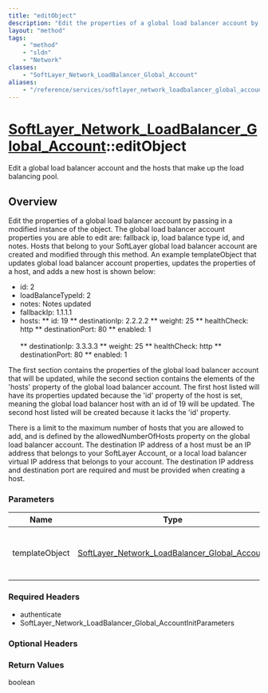 ```yaml
---
title: "editObject"
description: "Edit the properties of a global load balancer account by passing in a modified instance of the object. The global load b... "
layout: "method"
tags:
    - "method"
    - "sldn"
    - "Network"
classes:
    - "SoftLayer_Network_LoadBalancer_Global_Account"
aliases:
    - "/reference/services/softlayer_network_loadbalancer_global_account/editObject"
---
```

# [SoftLayer_Network_LoadBalancer_Global_Account](/reference/services/SoftLayer_Network_LoadBalancer_Global_Account)::editObject

Edit a global load balancer account and the hosts that make up the load balancing pool.


## Overview 
Edit the properties of a global load balancer account by passing in a modified instance of the object. The global load balancer account properties you are able to edit are: fallback ip, load balance type id, and notes. Hosts that belong to your SoftLayer global load balancer account are created and modified through this method. An example templateObject that updates global load balancer account properties, updates the properties of a host, and adds a new host is shown below: 


* id: 2
* loadBalanceTypeId: 2
* notes: Notes updated
* fallbackIp: 1.1.1.1
* hosts:
** id: 19
** destinationIp: 2.2.2.2
** weight: 25
** healthCheck: http
** destinationPort: 80
** enabled: 1<br /><br />
** destinationIp: 3.3.3.3
** weight: 25
** healthCheck: http
** destinationPort: 80
** enabled: 1




The first section contains the properties of the global load balancer account that will be updated, while the second section contains the elements of the 'hosts' property of the global load balancer account.  The first host listed will have its properties updated because the 'id' property of the host is set, meaning the global load balancer host with an id of 19 will be updated. The second host listed will be created because it lacks the 'id' property. 

There is a limit to the maximum number of hosts that you are allowed to add, and is defined by the allowedNumberOfHosts property on the global load balancer account.  The destination IP address of a host must be an IP address that belongs to your SoftLayer Account, or a local load balancer virtual IP address that belongs to your account.  The destination IP address and destination port are required and must be provided when creating a host. 

### Parameters 
|Name | Type | Description |
| --- | --- | --- |
|templateObject| <a href='/reference/datatypes/SoftLayer_Network_LoadBalancer_Global_Account'>SoftLayer_Network_LoadBalancer_Global_Account </a>| A skeleton SoftLayer_Network_LoadBalancer_Global_Account object with only the properties defined that you wish to change. Unchanged properties are left alone.|


### Required Headers
* authenticate
* SoftLayer_Network_LoadBalancer_Global_AccountInitParameters

### Optional Headers

### Return Values
boolean

